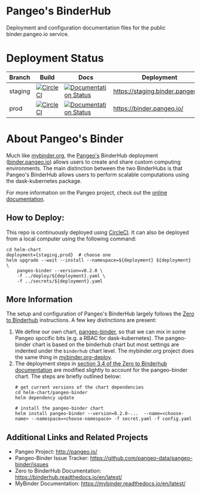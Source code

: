 Pangeo's BinderHub
==================

Deployment and configuration documentation files for the public binder.pangeo.io service.


# Deployment Status

Branch | Build | Docs | Deployment
-- |-- | -- | --
staging | [![CircleCI](https://circleci.com/gh/pangeo-data/pangeo-binder/tree/staging.svg?style=svg)](https://circleci.com/gh/pangeo-data/pangeo-binder/tree/staging) | [![Documentation Status](https://readthedocs.org/projects/pangeo-binder/badge/?version=staging)](https://pangeo-binder.readthedocs.io/en/staging/?badge=staging) | https://staging.binder.pangeo.io/
prod | [![CircleCI](https://circleci.com/gh/pangeo-data/pangeo-binder/tree/prod.svg?style=svg)](https://circleci.com/gh/pangeo-data/pangeo-binder/tree/prod) | [![Documentation Status](https://readthedocs.org/projects/pangeo-binder/badge/?version=prod)](https://pangeo-binder.readthedocs.io/en/prod/?badge=prod) | https://binder.pangeo.io/


# About Pangeo's Binder

Much like [mybinder.org](https://mybinder.org), the [Pangeo's](https://pangeo.io/) BinderHub deployment ([binder.pangeo.io](https://binder.pangeo.io/)) allows users to create and share custom computing environments. The main distinction between the two BinderHubs is that Pangeo's BinderHub allows users to perform scalable computations using the dask-kubernetes package.

For more information on the Pangeo project, check out the [online documentation](http://pangeo-binder.readthedocs.io/).

## How to Deploy:
This repo is continuously deployed using [CircleCI](https://circleci.com/gh/pangeo-data/pangeo-binder). It can also be deployed from a local computer using the following command:
```
cd helm-chart
deployment={staging,prod}  # choose one
helm upgrade --wait --install --namespace=${deployment} ${deployment} \
    pangeo-binder --version=v0.2.0 \
    -f ../deploy/${deployment}.yaml \
    -f ../secrets/${deployment}.yaml
```

## More Information

The setup and configuration of Pangeo's BinderHub largely follows the [Zero to Binderhub](https://binderhub.readthedocs.io/en/latest/) instructions. A few key distinctions are present:

1. We define our own chart, [pangeo-binder](https://github.com/pangeo-data/pangeo-binder/tree/staging/helm-chart/pangeo-binder), so that we can mix in some Pangeo spccific bits (e.g. a RBAC for dask-kubernetes). The pangeo-binder chart is based on the binderhub chart but most settings are indented under the `binderhub` chart level. The mybinder.org project does the same thing in [mybinder.org-deploy](https://github.com/jupyterhub/mybinder.org-deploy).
2. The deployment steps in [section 3.4 of the Zero to Binderhub documentation](https://binderhub.readthedocs.io/en/latest/setup-binderhub.html#install-binderhub) are modified slightly to account for the pangeo-binder chart. The steps are briefly outlined below:
    ```
    # get current versions of the chart dependencies
    cd helm-chart/pangeo-binder
    helm dependency update

    # install the pangeo-binder chart
    helm install pangeo-binder --version=0.2.0-...  --name=<choose-name> --namespace=<choose-namespace> -f secret.yaml -f config.yaml
    ```

## Additional Links and Related Projects

- Pangeo Project: http://pangeo.io/
- Pangeo-Binder Issue Tracker: https://github.com/pangeo-data/pangeo-binder/issues
- Zero to BinderHub Documentation: https://binderhub.readthedocs.io/en/latest/
- MyBinder Documentation: https://mybinder.readthedocs.io/en/latest/
